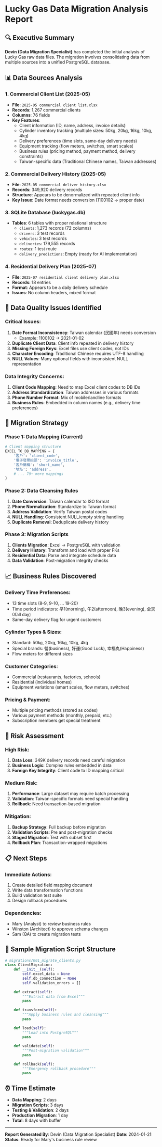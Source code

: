 # Lucky Gas Data Migration Analysis Report

## 🔍 Executive Summary

**Devin (Data Migration Specialist)** has completed the initial analysis of Lucky Gas raw data files. The migration involves consolidating data from multiple sources into a unified PostgreSQL database.

## 📊 Data Sources Analysis

### 1. Commercial Client List (2025-05)
- **File**: `2025-05 commercial client list.xlsx`
- **Records**: 1,267 commercial clients
- **Columns**: 76 fields
- **Key Features**:
  - Client information (ID, name, address, invoice details)
  - Cylinder inventory tracking (multiple sizes: 50kg, 20kg, 16kg, 10kg, 4kg)
  - Delivery preferences (time slots, same-day delivery needs)
  - Equipment tracking (flow meters, switches, smart scales)
  - Business rules (pricing method, payment method, delivery constraints)
  - Taiwan-specific data (Traditional Chinese names, Taiwan addresses)

### 2. Commercial Delivery History (2025-05)
- **File**: `2025-05 commercial deliver history.xlsx`
- **Records**: 349,920 delivery records
- **Structure**: Appears to be denormalized with repeated client info
- **Key Issue**: Date format needs conversion (1100102 → proper date)

### 3. SQLite Database (luckygas.db)
- **Tables**: 6 tables with proper relational structure
  - `clients`: 1,273 records (72 columns)
  - `drivers`: 3 test records
  - `vehicles`: 3 test records
  - `deliveries`: 179,555 records
  - `routes`: 1 test route
  - `delivery_predictions`: Empty (ready for AI implementation)

### 4. Residential Delivery Plan (2025-07)
- **File**: `2025-07 residential client delivery plan.xlsx`
- **Records**: 18 entries
- **Format**: Appears to be a daily delivery schedule
- **Issues**: No column headers, mixed format

## 🎯 Data Quality Issues Identified

### Critical Issues:
1. **Date Format Inconsistency**: Taiwan calendar (民國年) needs conversion
   - Example: 1100102 → 2021-01-02
2. **Duplicate Client Data**: Client info repeated in delivery history
3. **Missing Foreign Keys**: Excel files use client codes, not IDs
4. **Character Encoding**: Traditional Chinese requires UTF-8 handling
5. **NULL Values**: Many optional fields with inconsistent NULL representation

### Data Integrity Concerns:
1. **Client Code Mapping**: Need to map Excel client codes to DB IDs
2. **Address Standardization**: Taiwan addresses in various formats
3. **Phone Number Format**: Mix of mobile/landline formats
4. **Business Rules**: Embedded in column names (e.g., delivery time preferences)

## 🔄 Migration Strategy

### Phase 1: Data Mapping (Current)
```python
# Client mapping structure
EXCEL_TO_DB_MAPPING = {
    '客戶': 'client_code',
    '電子發票抬頭': 'invoice_title',
    '客戶簡稱': 'short_name',
    '地址': 'address',
    # ... 70+ more mappings
}
```

### Phase 2: Data Cleansing Rules
1. **Date Conversion**: Taiwan calendar to ISO format
2. **Phone Normalization**: Standardize to Taiwan format
3. **Address Validation**: Verify Taiwan postal codes
4. **NULL Handling**: Consistent NULL/empty string handling
5. **Duplicate Removal**: Deduplicate delivery history

### Phase 3: Migration Scripts
1. **Clients Migration**: Excel → PostgreSQL with validation
2. **Delivery History**: Transform and load with proper FKs
3. **Residential Data**: Parse and integrate schedule data
4. **Data Validation**: Post-migration integrity checks

## 📈 Business Rules Discovered

### Delivery Time Preferences:
- 13 time slots (8-9, 9-10, ... 19-20)
- Time period indicators: 早1(morning), 午2(afternoon), 晚3(evening), 全天0(all day)
- Same-day delivery flag for urgent customers

### Cylinder Types & Sizes:
- Standard: 50kg, 20kg, 16kg, 10kg, 4kg
- Special brands: 營(business), 好運(Good Luck), 幸福丸(Happiness)
- Flow meters for different sizes

### Customer Categories:
- Commercial (restaurants, factories, schools)
- Residential (individual homes)
- Equipment variations (smart scales, flow meters, switches)

### Pricing & Payment:
- Multiple pricing methods (stored as codes)
- Various payment methods (monthly, prepaid, etc.)
- Subscription members get special treatment

## 🚨 Risk Assessment

### High Risk:
1. **Data Loss**: 349K delivery records need careful migration
2. **Business Logic**: Complex rules embedded in data
3. **Foreign Key Integrity**: Client code to ID mapping critical

### Medium Risk:
1. **Performance**: Large dataset may require batch processing
2. **Validation**: Taiwan-specific formats need special handling
3. **Rollback**: Need transaction-based migration

### Mitigation:
1. **Backup Strategy**: Full backup before migration
2. **Validation Scripts**: Pre and post-migration checks
3. **Staged Migration**: Test with subset first
4. **Rollback Plan**: Transaction-wrapped migrations

## 📋 Next Steps

### Immediate Actions:
1. Create detailed field mapping document
2. Write data transformation functions
3. Build validation test suite
4. Design rollback procedures

### Dependencies:
- Mary (Analyst) to review business rules
- Winston (Architect) to approve schema changes
- Sam (QA) to create migration tests

## 💾 Sample Migration Script Structure

```python
# migrations/001_migrate_clients.py
class ClientMigration:
    def __init__(self):
        self.excel_data = None
        self.db_connection = None
        self.validation_errors = []
        
    def extract(self):
        """Extract data from Excel"""
        pass
        
    def transform(self):
        """Apply business rules and cleansing"""
        pass
        
    def load(self):
        """Load into PostgreSQL"""
        pass
        
    def validate(self):
        """Post-migration validation"""
        pass
        
    def rollback(self):
        """Emergency rollback procedure"""
        pass
```

## ⏰ Time Estimate

- **Data Mapping**: 2 days
- **Migration Scripts**: 3 days
- **Testing & Validation**: 2 days
- **Production Migration**: 1 day
- **Total**: 8 days with buffer

---

**Report Generated By**: Devin (Data Migration Specialist)
**Date**: 2024-01-21
**Status**: Ready for Mary's business rule review
